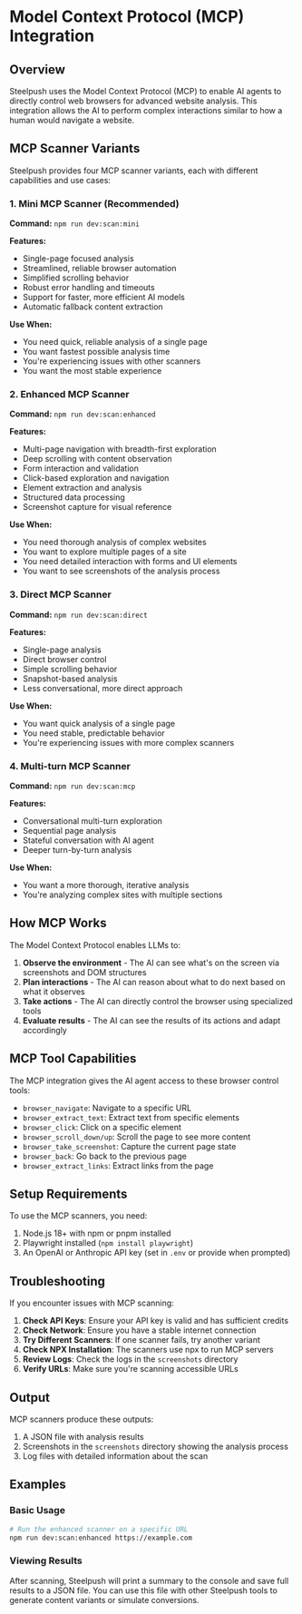 # Model Context Protocol (MCP) Integration

## Overview

Steelpush uses the Model Context Protocol (MCP) to enable AI agents to directly control web browsers for advanced website analysis. This integration allows the AI to perform complex interactions similar to how a human would navigate a website.

## MCP Scanner Variants

Steelpush provides four MCP scanner variants, each with different capabilities and use cases:

### 1. Mini MCP Scanner (Recommended)

**Command:** `npm run dev:scan:mini`

**Features:**
- Single-page focused analysis
- Streamlined, reliable browser automation
- Simplified scrolling behavior
- Robust error handling and timeouts
- Support for faster, more efficient AI models
- Automatic fallback content extraction

**Use When:**
- You need quick, reliable analysis of a single page
- You want fastest possible analysis time
- You're experiencing issues with other scanners
- You want the most stable experience

### 2. Enhanced MCP Scanner

**Command:** `npm run dev:scan:enhanced`

**Features:**
- Multi-page navigation with breadth-first exploration
- Deep scrolling with content observation
- Form interaction and validation
- Click-based exploration and navigation
- Element extraction and analysis
- Structured data processing
- Screenshot capture for visual reference

**Use When:**
- You need thorough analysis of complex websites
- You want to explore multiple pages of a site
- You need detailed interaction with forms and UI elements
- You want to see screenshots of the analysis process

### 3. Direct MCP Scanner

**Command:** `npm run dev:scan:direct`

**Features:**
- Single-page analysis
- Direct browser control
- Simple scrolling behavior
- Snapshot-based analysis
- Less conversational, more direct approach

**Use When:**
- You want quick analysis of a single page
- You need stable, predictable behavior
- You're experiencing issues with more complex scanners

### 4. Multi-turn MCP Scanner

**Command:** `npm run dev:scan:mcp`

**Features:**
- Conversational multi-turn exploration
- Sequential page analysis
- Stateful conversation with AI agent
- Deeper turn-by-turn analysis

**Use When:**
- You want a more thorough, iterative analysis
- You're analyzing complex sites with multiple sections

## How MCP Works

The Model Context Protocol enables LLMs to:

1. **Observe the environment** - The AI can see what's on the screen via screenshots and DOM structures
2. **Plan interactions** - The AI can reason about what to do next based on what it observes
3. **Take actions** - The AI can directly control the browser using specialized tools
4. **Evaluate results** - The AI can see the results of its actions and adapt accordingly

## MCP Tool Capabilities

The MCP integration gives the AI agent access to these browser control tools:

- `browser_navigate`: Navigate to a specific URL
- `browser_extract_text`: Extract text from specific elements
- `browser_click`: Click on a specific element
- `browser_scroll_down/up`: Scroll the page to see more content
- `browser_take_screenshot`: Capture the current page state
- `browser_back`: Go back to the previous page
- `browser_extract_links`: Extract links from the page

## Setup Requirements

To use the MCP scanners, you need:

1. Node.js 18+ with npm or pnpm installed
2. Playwright installed (`npm install playwright`)
3. An OpenAI or Anthropic API key (set in `.env` or provide when prompted)

## Troubleshooting

If you encounter issues with MCP scanning:

1. **Check API Keys**: Ensure your API key is valid and has sufficient credits
2. **Check Network**: Ensure you have a stable internet connection
3. **Try Different Scanners**: If one scanner fails, try another variant
4. **Check NPX Installation**: The scanners use npx to run MCP servers
5. **Review Logs**: Check the logs in the `screenshots` directory
6. **Verify URLs**: Make sure you're scanning accessible URLs

## Output

MCP scanners produce these outputs:

1. A JSON file with analysis results
2. Screenshots in the `screenshots` directory showing the analysis process
3. Log files with detailed information about the scan

## Examples

### Basic Usage

```bash
# Run the enhanced scanner on a specific URL
npm run dev:scan:enhanced https://example.com
```

### Viewing Results

After scanning, Steelpush will print a summary to the console and save full results to a JSON file. You can use this file with other Steelpush tools to generate content variants or simulate conversions.